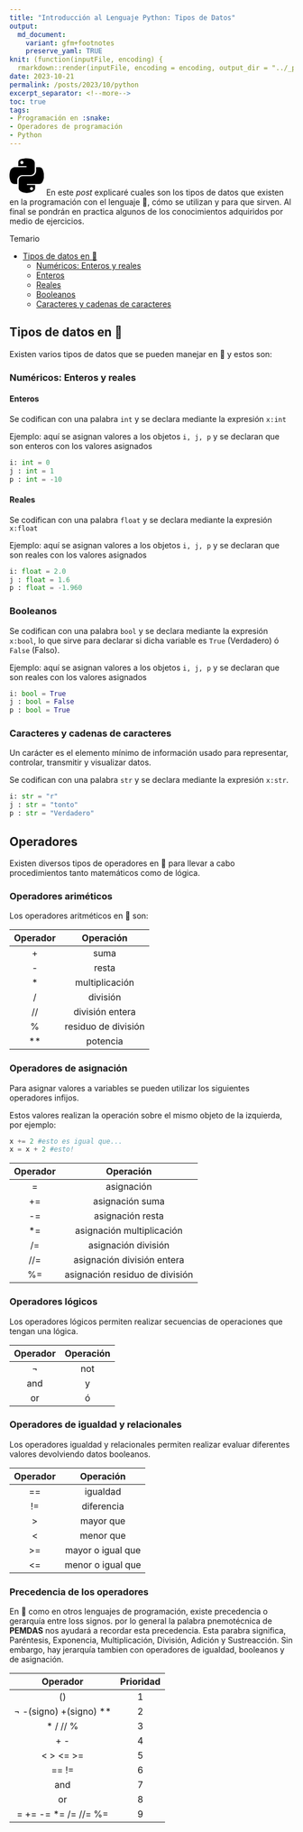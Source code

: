 ```yaml
---
title: "Introducción al Lenguaje Python: Tipos de Datos"
output:
  md_document:
    variant: gfm+footnotes
    preserve_yaml: TRUE
knit: (function(inputFile, encoding) {
  rmarkdown::render(inputFile, encoding = encoding, output_dir = "../_posts") })
date: 2023-10-21
permalink: /posts/2023/10/python
excerpt_separator: <!--more-->
toc: true
tags:
- Programación en :snake:
- Operadores de programación
- Python
---
```

<svg xmlns="http://www.w3.org/2000/svg" height="5em" viewBox="0 0 448 512"><!--! Font Awesome Free 6.4.2 by @fontawesome - https://fontawesome.com License - https://fontawesome.com/license (Commercial License) Copyright 2023 Fonticons, Inc. --><path d="M439.8 200.5c-7.7-30.9-22.3-54.2-53.4-54.2h-40.1v47.4c0 36.8-31.2 67.8-66.8 67.8H172.7c-29.2 0-53.4 25-53.4 54.3v101.8c0 29 25.2 46 53.4 54.3 33.8 9.9 66.3 11.7 106.8 0 26.9-7.8 53.4-23.5 53.4-54.3v-40.7H226.2v-13.6h160.2c31.1 0 42.6-21.7 53.4-54.2 11.2-33.5 10.7-65.7 0-108.6zM286.2 404c11.1 0 20.1 9.1 20.1 20.3 0 11.3-9 20.4-20.1 20.4-11 0-20.1-9.2-20.1-20.4.1-11.3 9.1-20.3 20.1-20.3zM167.8 248.1h106.8c29.7 0 53.4-24.5 53.4-54.3V91.9c0-29-24.4-50.7-53.4-55.6-35.8-5.9-74.7-5.6-106.8.1-45.2 8-53.4 24.7-53.4 55.6v40.7h106.9v13.6h-147c-31.1 0-58.3 18.7-66.8 54.2-9.8 40.7-10.2 66.1 0 108.6 7.6 31.6 25.7 54.2 56.8 54.2H101v-48.8c0-35.3 30.5-66.4 66.8-66.4zm-6.7-142.6c-11.1 0-20.1-9.1-20.1-20.3.1-11.3 9-20.4 20.1-20.4 11 0 20.1 9.2 20.1 20.4s-9 20.3-20.1 20.3z"/></svg>
En este *post* explicaré cuales son los tipos de datos que existen en la programación con el lenguaje :snake:, cómo se utilizan y para que sirven. Al final se pondrán en practica algunos de los conocimientos adquiridos por medio de ejercicios.
<!--more-->

Temario
- [Tipos de datos en :snake:](#tipos-de-datos-en-snake)
  - [Numéricos: Enteros y reales](#numéricos-enteros-y-reales)
  - [Enteros](#enteros)
  - [Reales](#reales)
  - [Booleanos](#booleanos)
  - [Caracteres y cadenas de caracteres](#caracteres-y-cadenas-de-caracteres)


## Tipos de datos en :snake:
Existen varios tipos de datos que se pueden manejar en :snake: y estos son:
### Numéricos: Enteros y reales

#### Enteros
Se codifican con una palabra ```int``` y se declara mediante la expresión ```x:int```

Ejemplo:
aquí se asignan valores a los objetos ```i, j, p``` y se declaran que son enteros con los valores asignados

```python
i: int = 0
j : int = 1
p : int = -10
```
#### Reales
Se codifican con una palabra ```float``` y se declara mediante la expresión ```x:float```

Ejemplo:
aquí se asignan valores a los objetos ```i, j, p``` y se declaran que son reales con los valores asignados

```python
i: float = 2.0
j : float = 1.6
p : float = -1.960
```
### Booleanos
Se codifican con una palabra ```bool``` y se declara mediante la expresión ```x:bool```, lo que sirve para declarar si dicha variable es ```True``` (Verdadero) ó ```False``` (Falso).

Ejemplo:
aquí se asignan valores a los objetos ```i, j, p``` y se declaran que son reales con los valores asignados

```python
i: bool = True
j : bool = False
p : bool = True
```
### Caracteres y cadenas de caracteres
Un carácter es el elemento mínimo de información usado para representar,  controlar, transmitir y visualizar datos. 

Se codifican con una palabra ```str``` y se declara mediante la expresión ```x:str```.

```python
i: str = "r"
j : str = "tonto"
p : str = "Verdadero"
```

## Operadores
Existen diversos tipos de operadores en :snake: para llevar a cabo procedimientos tanto matemáticos como de lógica.
### Operadores ariméticos
Los operadores aritméticos en :snake: son:

|Operador|Operación|
|:-:|:-:|
|+|suma|
|-|resta|
|*|multiplicación|
|/|división|
|//|división entera|
|%|residuo de división|
|**|potencia|
### Operadores de asignación
Para asignar valores a variables se pueden utilizar los siguientes
operadores  infijos.

Estos valores realizan la operación sobre el mismo objeto de la izquierda, por ejemplo:

```python
x += 2 #esto es igual que...
x = x + 2 #esto!
```

|Operador|Operación|
|:-:|:-:|
|=|asignación|
|+=|asignación suma|
|-=|asignación resta|
|*=|asignación multiplicación|
|/=|asignación división|
|//=|asignación división entera|
|%=|asignación residuo de división|
### Operadores lógicos
Los operadores lógicos permiten realizar secuencias de operaciones que tengan una lógica.

|Operador|Operación|
|:-:|:-:|
|¬|not|
|and|y|
|or|ó|
### Operadores de igualdad y relacionales

Los operadores igualdad y relacionales permiten realizar evaluar diferentes valores devolviendo datos booleanos.

|Operador|Operación|
|:-:|:-:|
|==|igualdad|
|!=|diferencia|
|>|mayor que|
|<|menor que|
|>=|mayor o igual que|
|<=|menor o igual que|

### Precedencia de los operadores
 En :snake: como en otros lenguajes de programación, existe precedencia o gerarquía entre loss signos. por lo general la palabra pnemotécnica de **PEMDAS** nos ayudará a recordar esta precedencia. Esta parabra significa, Paréntesis, Exponencia, Multiplicación, División, Adición y Sustreacción. Sin embargo, hay jerarquía tambien con operadores de igualdad, booleanos y de asignación.

|Operador|Prioridad|
|:-:|:-:|
|()|1|
|¬ -(signo) +(signo) **|2|
|* / // %|3|
|+ - |4|
|< > <= >=|5|
|== !=|6|
|and|7|
|or|8|
|= += -= *= /= //= %=|9|

